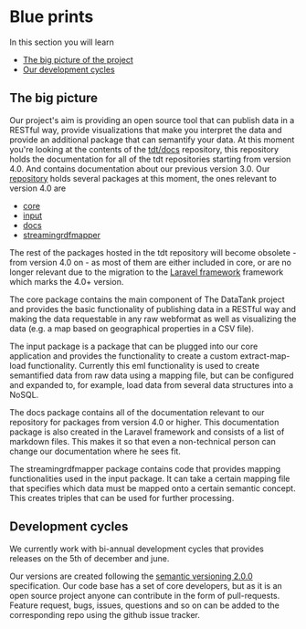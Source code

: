 # Blue prints

In this section you will learn

* [The big picture of the project](#project_setup)
* [Our development cycles](#devcycle)

<a id="project_setup"></a>
## The big picture

Our project's aim is providing an open source tool that can publish data in a RESTful way, provide visualizations that make you interpret the data and provide an additional package that can semantify your data. At this moment you're looking at the contents of the [tdt/docs](https://github.com/tdt/docs) repository, this repository holds the documentation for all of the tdt repositories starting from version 4.0. And contains documentation about our previous version 3.0. Our [repository](https://github.com/tdt) holds several packages at this moment, the ones relevant to version 4.0 are

* [core](https://github.com/tdt/core)
* [input](https://github.com/tdt/input)
* [docs](https://github.com/tdt/docs)
* [streamingrdfmapper](https://github.com/tdt/streamingrdfmapper)

The rest of the packages hosted in the tdt repository will become obsolete - from version 4.0 on - as most of them are either included in core, or are no longer relevant due to the migration to the [Laravel framework](http://laravel.com/) framework which marks the 4.0+ version.

The core package contains the main component of The DataTank project and provides the basic functionality of publishing data in a RESTful way and making the data requestable in any raw webformat as well as visualizing the data (e.g. a map based on geographical properties in a CSV file).

The input package is a package that can be plugged into our core application and provides the functionality to create a custom extract-map-load functionality. Currently this eml functionality is used to create semantified data from raw data using a mapping file, but can be configured and expanded to, for example, load data from several data structures into a NoSQL.

The docs package contains all of the documentation relevant to our repository for packages from version 4.0 or higher. This documentation package is also created in the Laravel framework and consists of a list of markdown files. This makes it so that even a non-technical person can change our documentation where he sees fit.

The streamingrdfmapper package contains code that provides mapping functionalities used in the input package. It can take a certain mapping file that specifies which data must be mapped onto a certain semantic concept. This creates triples that can be used for further processing.

<a id="devcycle"></a>
## Development cycles

We currently work with bi-annual development cycles that provides releases on the 5th of december and june.

Our versions are created following the [semantic versioning 2.0.0](http://semver.org/) specification. Our code base has a set of core developers, but as it is an open source project anyone can contribute in the form of pull-requests. Feature request, bugs, issues, questions and so on can be added to the corresponding repo using the github issue tracker.
